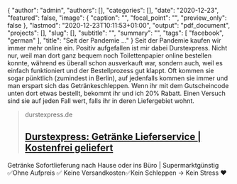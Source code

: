 {
   "author": "admin",
   "authors": [],
   "categories": [],
   "date": "2020-12-23",
   "featured": false,
   "image": {
      "caption": "",
      "focal_point": "",
      "preview_only": false
   },
   "lastmod": "2020-12-23T10:11:53+01:00",
   "output": "pdf_document",
   "projects": [],
   "slug": [],
   "subtitle": "",
   "summary": "",
   "tags": [
      "facebook",
      "german"
   ],
   "title": "Seit der Pandemie ..."
}
Seit der Pandemie kaufen wir immer mehr online ein. Positiv aufgefallen ist mir dabei Durstexpress. Nicht nur, weil man dort ganz bequem noch Toilettenpapier online bestellen konnte, während es überall schon ausverkauft war, sondern auch, weil es einfach funktioniert und der Bestellprozess gut klappt. Oft kommen sie sogar pünktlich (zumindest in Berlin), auf jedenfalls kommen sie immer und man erspart sich das Getränkeschleppen. Wenn ihr mit dem Gutscheincode unten dort etwas bestellt, bekommt ihr und ich 20% Rabatt. Einen Versuch sind sie auf jeden Fall wert, falls ihr in deren Liefergebiet wohnt.
> durstexpress.de
> ## [Durstexpress: Getränke Lieferservice | Kostenfrei geliefert](http://durstexpress.com/)
>
>
Getränke Sofortlieferung nach Hause oder ins Büro | Supermarktgünstig ✅Ohne Aufpreis ✅ Keine Versandkosten✅Kein Schleppen → Kein Stress ♥
